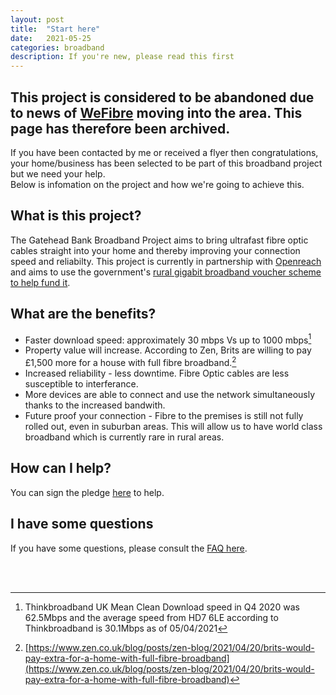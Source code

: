 ```yaml
---
layout: post
title:  "Start here"
date:   2021-05-25
categories: broadband
description: If you're new, please read this first
---
```

## This project is considered to be abandoned due to news of [WeFibre](https://wefibre.com/) moving into the area. This page has therefore been archived.

If you have been contacted by me or received a flyer then congratulations, your home/business has been selected to be part of this broadband project but we need your help. <br>
Below is infomation on the project and how we're going to achieve this.

## What is this project?
The Gatehead Bank Broadband Project aims to bring ultrafast fibre optic cables straight into your home and thereby improving your connection speed and reliabilty. This project is currently in partnership with [Openreach](https://www.openreach.com/fibre-broadband/community-fibre-partnerships/) and aims to use the government's [rural gigabit broadband voucher scheme to help fund it](https://gigabitvoucher.culture.gov.uk/). 

## What are the benefits?
* Faster download speed: approximately 30 mbps Vs up to 1000 mbps[^1]
* Property value will increase. According to Zen, Brits are willing to pay £1,500 more for a house with full fibre broadband.[^2]
* Increased reliability - less downtime. Fibre Optic cables are less susceptible to interferance. 
* More devices are able to connect and use the network simultaneously thanks to the increased bandwith. 
* Future proof your connection - Fibre to the premises is still not fully rolled out, even in suburban areas. This will allow us to have world class broadband which is currently rare in rural areas. 

## How can I help?
You can sign the pledge [here](https://ghbbp.digital/signup/) to help.

## I have some questions
If you have some questions, please consult the [FAQ here](https://ghbbp.digital/FAQ/).

<br>
<br>

[^1]: Thinkbroadband UK Mean Clean Download speed in Q4 2020 was 62.5Mbps and the average speed from  HD7 6LE according to Thinkbroadband is 30.1Mbps as of 05/04/2021

[^2]: [https://www.zen.co.uk/blog/posts/zen-blog/2021/04/20/brits-would-pay-extra-for-a-home-with-full-fibre-broadband](https://www.zen.co.uk/blog/posts/zen-blog/2021/04/20/brits-would-pay-extra-for-a-home-with-full-fibre-broadband)


